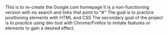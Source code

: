 This is to re-create the Google.com homepage
It is a non-functioning version with no search and links that point to "#"
The goal is to practice positioning elements with HTML and CSS
The secondary goal of the project is to practice using dev tool with Chrome/Firefox to imitate features or elements to gain a desired effect. 
